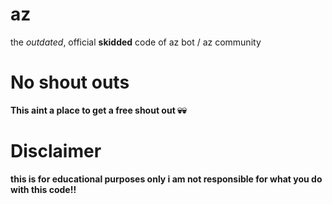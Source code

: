 # az
the *outdated*, official **skidded** code of az bot / az community

# No shout outs
**This aint a place to get a free shout out 💀💀**

# Disclaimer 
**this is for educational purposes only i am not responsible for what you do with this code!!**
